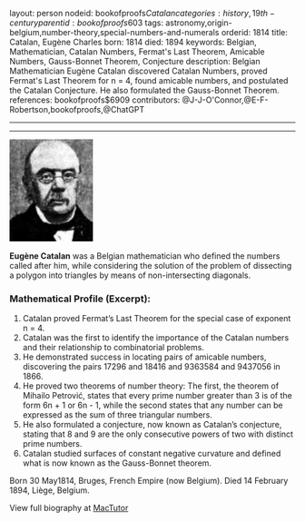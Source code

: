 layout: person
nodeid: bookofproofs$Catalan
categories: history,19th-century
parentid: bookofproofs$603
tags: astronomy,origin-belgium,number-theory,special-numbers-and-numerals
orderid: 1814
title: Catalan, Eugène Charles
born: 1814
died: 1894
keywords: Belgian, Mathematician, Catalan Numbers, Fermat's Last Theorem, Amicable Numbers, Gauss-Bonnet Theorem, Conjecture
description: Belgian Mathematician Eugène Catalan discovered Catalan Numbers, proved Fermat's Last Theorem for n = 4, found amicable numbers, and postulated the Catalan Conjecture. He also formulated the Gauss-Bonnet Theorem.
references: bookofproofs$6909
contributors: @J-J-O'Connor,@E-F-Robertson,bookofproofs,@ChatGPT

---



---

![Catalan.jpg](https://github.com/bookofproofs/bookofproofs.github.io/blob/main/_sources/_assets/images/portraits/Catalan.jpg?raw=true)

**Eugène Catalan** was a Belgian mathematician who defined the numbers called after him, while considering the solution of the problem of dissecting a polygon into triangles by means of non-intersecting diagonals.

### Mathematical Profile (Excerpt):
1. Catalan proved Fermat’s Last Theorem for the special case of exponent n = 4. 
2. Catalan was the first to identify the importance of the Catalan numbers and their relationship to combinatorial problems. 
3. He demonstrated success in locating pairs of amicable numbers, discovering the pairs 17296 and 18416 and 9363584 and 9437056 in 1866. 
4. He proved two theorems of number theory: The first, the theorem of Mihailo Petrović, states that every prime number greater than 3 is of the form 6n + 1 or 6n - 1, while the second states that any number can be expressed as the sum of three triangular numbers. 
5. He also formulated a conjecture, now known as Catalan’s conjecture, stating that 8 and 9 are the only consecutive powers of two with distinct prime numbers. 
6. Catalan studied surfaces of constant negative curvature and defined what is now known as the Gauss-Bonnet theorem.

Born 30 May1814, Bruges, French Empire (now Belgium). Died 14 February 1894, Liège, Belgium.

View full biography at [MacTutor](https://mathshistory.st-andrews.ac.uk/Biographies/Catalan/)
